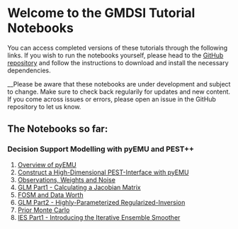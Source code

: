 # Welcome to the GMDSI Tutorial Notebooks

You can access completed versions of these tutorials through the following links. If you wish to run the notebooks yourself, please head to the [GitHub repository](https://gmdsi.github.io/GMDSI_notebooks/) and follow the instructions to download and install the necessary dependencies. 

__Please be aware that these notebooks are under development and subject to change. Make sure to check back regularily for updates and new content. If you come across issues or errors, please open an issue in the GitHub repository to let us know.

## The Notebooks so far:

### Decision Support Modelling with pyEMU and PEST++
1. [Overview of pyEMU](https://gmdsi.github.io/GMDSI_notebooks/intro_to_pyemu)
2. [Construct a High-Dimensional PEST-Interface with pyEMU](https://gmdsi.github.io/GMDSI_notebooks/freyberg_pstfrom_pest_setup)
3. [Observations, Weights and Noise](https://gmdsi.github.io/GMDSI_notebooks/freyberg_obs_and_weights)
4. [GLM Part1 - Calculating a Jacobian Matrix](https://gmdsi.github.io/GMDSI_notebooks/freyberg_glm_1)
5. [FOSM and Data Worth](https://gmdsi.github.io/GMDSI_notebooks/freyberg_fosm_and_dataworth)
6. [GLM Part2 - Highly-Parameterized Regularized-Inversion](https://gmdsi.github.io/GMDSI_notebooks/freyberg_glm_2)
7. [Prior Monte Carlo](https://gmdsi.github.io/GMDSI_notebooks/freyberg_prior_monte_carlo)
8. [IES Part1 - Introducing the Iterative Ensemble Smoother](https://gmdsi.github.io/GMDSI_notebooks/freyberg_ies)
